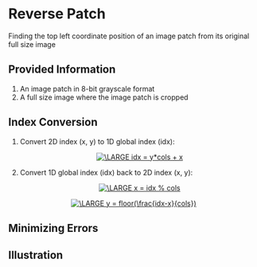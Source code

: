 # Reverse Patch
Finding the top left coordinate position of an image patch from its original full size image

## Provided Information ##
1. An image patch in 8-bit grayscale format
2. A full size image where the image patch is cropped

## Index Conversion ##
1. Convert 2D index (x, y) to 1D global index (idx):
<br /><p align="center"><a href="https://www.codecogs.com/eqnedit.php?latex=\LARGE&space;idx&space;=&space;y*cols&space;&plus;&space;x" target="_blank"><img src="https://latex.codecogs.com/gif.latex?\LARGE&space;idx&space;=&space;y*cols&space;&plus;&space;x" title="\LARGE idx = y*cols + x" /></a></p>

2. Convert 1D global index (idx) back to 2D index (x, y):
<br /><p align="center"><a href="https://www.codecogs.com/eqnedit.php?latex=\LARGE&space;x&space;=&space;idx&space;%&space;cols" target="_blank"><img src="https://latex.codecogs.com/gif.latex?\LARGE&space;x&space;=&space;idx&space;%&space;cols" title="\LARGE x = idx % cols" /></a></p>
<p align="center"><a href="https://www.codecogs.com/eqnedit.php?latex=\LARGE&space;y&space;=&space;floor(\frac{idx-x}{cols})" target="_blank"><img src="https://latex.codecogs.com/gif.latex?\LARGE&space;y&space;=&space;floor(\frac{idx-x}{cols})" title="\LARGE y = floor(\frac{idx-x}{cols})" /></a></p>

## Minimizing Errors ## 

## Illustration ##
